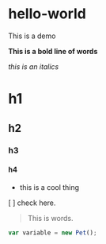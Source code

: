 # hello-world
This is a demo




**This is a bold line of words**

_this is an italics_

# h1
## h2
### h3
#### h4

- this is a cool thing

[ ] check here.

>This is words.
```js
var variable = new Pet();
```
